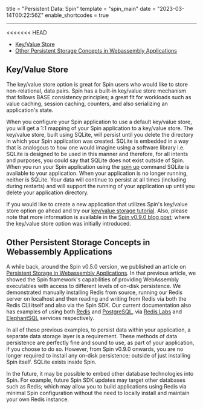 title = "Persistent Data: Spin"
template = "spin_main"
date = "2023-03-14T00:22:56Z"
enable_shortcodes = true

---
<<<<<<< HEAD
- [Key/Value Store](#keyvalue-store)
- [Other Persistent Storage Concepts in Webassembly Applications](#other-persistent-storage-concepts-in-webassembly-applications)

## Key/Value Store

The key/value store option is great for Spin users who would like to store non-relational, data pairs. Spin has a built-in key/value store mechanism that follows BASE consistency principles; a great fit for workloads such as value caching, session caching, counters, and also serializing an application's state.

When you configure your Spin application to use a default key/value store, you will get a 1:1 mapping of your Spin application to a key/value store. The key/value store, built using SQLite, will persist until you delete the directory in which your Spin application was created. SQLite is embedded in a way that is analogous to how one would imagine using a software library i.e. SQLite is designed to be used in this manner and therefore, for all intents and purposes, you could say that SQLite does not exist outside of Spin. When you run your Spin application using the [spin up](https://developer.fermyon.com/common/cli-reference#up) command SQLite is available to your application. When your application is no longer running, neither is SQLite. Your data will continue to persist at all times (including during restarts) and will support the running of your application up until you delete your application directory. 

If you would like to create a new application that utilizes Spin's key/value store option go ahead and try our [key/value storage tutorial](./kv-store.md). Also, please note that more information is available in the [Spin v0.9.0 blog post](https://www.fermyon.com/blog/spin-v09); where the key/value store option was initially introduced.

## Other Persistent Storage Concepts in Webassembly Applications

A while back, around the Spin v0.5.0 version, we published an article on [Persistent Storage in Webassembly Applications](https://www.fermyon.com/blog/persistent-storage-in-webassembly-applications). In that previous article, we showed the Spin framework's capabilities of providing WebAssembly executables with access to different levels of on-disk persistence. We demonstrated manually installing Redis from source, running our Redis server on localhost and then reading and writing from Redis via both the Redis CLI itself and also via the Spin SDK. Our current documentation also has examples of using both [Redis](https://developer.fermyon.com/cloud/data-redis) and [PostgreSQL](https://developer.fermyon.com/cloud/data-postgres), via [Redis Labs](https://redis.com/) and [ElephantSQL](https://www.elephantsql.com/plans.html) services respectively. 

In all of these previous examples, to persist data within your application, a separate data storage layer is a requirement. These methods of data persistence are perfectly fine and sound to use, as part of your application, if you choose to do so. However, from Spin v0.9.0 onwards, you are no longer required to install any on-disk persistence; outside of just installing Spin itself. SQLite exists inside Spin.

In the future, it may be possible to embed other database technologies into Spin. For example, future Spin SDK updates may target other databases such as Redis; which may allow you to build applications using Redis via minimal Spin configuration without the need to locally install and maintain your own Redis instance.
